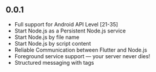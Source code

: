 ## 0.0.1

* Full support for Android API Level [21-35]
* Start Node.js as a Persistent Node.js service
* Start Node.js by file name 
* Start Node.js by script content
* Reliable Communication between Flutter and Node.js
* Foreground service support — your server never dies!
* Structured messaging with tags
